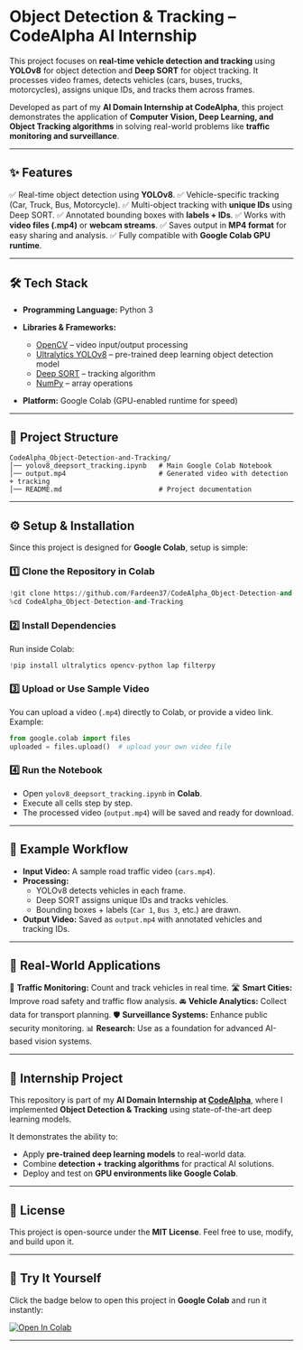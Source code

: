 # Object Detection & Tracking – CodeAlpha AI Internship

This project focuses on **real-time vehicle detection and tracking** using **YOLOv8** for object detection and **Deep SORT** for object tracking. It processes video frames, detects vehicles (cars, buses, trucks, motorcycles), assigns unique IDs, and tracks them across frames.

Developed as part of my **AI Domain Internship at CodeAlpha**, this project demonstrates the application of **Computer Vision, Deep Learning, and Object Tracking algorithms** in solving real-world problems like **traffic monitoring and surveillance**.

---

## ✨ Features

✅ Real-time object detection using **YOLOv8**.
✅ Vehicle-specific tracking (Car, Truck, Bus, Motorcycle).
✅ Multi-object tracking with **unique IDs** using Deep SORT.
✅ Annotated bounding boxes with **labels + IDs**.
✅ Works with **video files (.mp4)** or **webcam streams**.
✅ Saves output in **MP4 format** for easy sharing and analysis.
✅ Fully compatible with **Google Colab GPU runtime**.

---

## 🛠️ Tech Stack

* **Programming Language:** Python 3
* **Libraries & Frameworks:**

  * [OpenCV](https://opencv.org/) – video input/output processing
  * [Ultralytics YOLOv8](https://github.com/ultralytics/ultralytics) – pre-trained deep learning object detection model
  * [Deep SORT](https://arxiv.org/abs/1703.07402) – tracking algorithm
  * [NumPy](https://numpy.org/) – array operations
* **Platform:** Google Colab (GPU-enabled runtime for speed)

---

## 📂 Project Structure

```
CodeAlpha_Object-Detection-and-Tracking/
│── yolov8_deepsort_tracking.ipynb   # Main Google Colab Notebook
│── output.mp4                       # Generated video with detection + tracking
│── README.md                        # Project documentation
```

---

## ⚙️ Setup & Installation

Since this project is designed for **Google Colab**, setup is simple:

### 1️⃣ Clone the Repository in Colab

```python
!git clone https://github.com/Fardeen37/CodeAlpha_Object-Detection-and-Tracking.git
%cd CodeAlpha_Object-Detection-and-Tracking
```

### 2️⃣ Install Dependencies

Run inside Colab:

```python
!pip install ultralytics opencv-python lap filterpy
```

### 3️⃣ Upload or Use Sample Video

You can upload a video (`.mp4`) directly to Colab, or provide a video link. Example:

```python
from google.colab import files
uploaded = files.upload()  # upload your own video file
```

### 4️⃣ Run the Notebook

* Open `yolov8_deepsort_tracking.ipynb` in **Colab**.
* Execute all cells step by step.
* The processed video (`output.mp4`) will be saved and ready for download.

---

## 🎯 Example Workflow

* **Input Video:** A sample road traffic video (`cars.mp4`).
* **Processing:**
  * YOLOv8 detects vehicles in each frame.
  * Deep SORT assigns unique IDs and tracks vehicles.
  * Bounding boxes + labels (`Car 1`, `Bus 3`, etc.) are drawn.
* **Output Video:** Saved as `output.mp4` with annotated vehicles and tracking IDs.

---

## 📌 Real-World Applications

🚦 **Traffic Monitoring:** Count and track vehicles in real time.
🛣️ **Smart Cities:** Improve road safety and traffic flow analysis.
🚘 **Vehicle Analytics:** Collect data for transport planning.
🛡️ **Surveillance Systems:** Enhance public security monitoring.
📊 **Research:** Use as a foundation for advanced AI-based vision systems.

---

## 🙌 Internship Project

This repository is part of my **AI Domain Internship at [CodeAlpha](https://codealpha.tech/)**, where I implemented **Object Detection & Tracking** using state-of-the-art deep learning models.

It demonstrates the ability to:

* Apply **pre-trained deep learning models** to real-world data.
* Combine **detection + tracking algorithms** for practical AI solutions.
* Deploy and test on **GPU environments like Google Colab**.

---

## 📜 License

This project is open-source under the **MIT License**. Feel free to use, modify, and build upon it.

---

## 🚀 Try It Yourself

Click the badge below to open this project in **Google Colab** and run it instantly:

[![Open In Colab](https://colab.research.google.com/assets/colab-badge.svg)](https://colab.research.google.com/drive/1B_P0nWMpXXs-1nIKwOegRvVxW8Hi-7kv)

---
